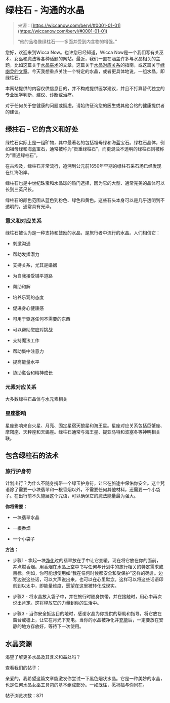 <!--yml

分类：未分类

日期：2024-06-12 20:04:45

-->

# 绿柱石 - 沟通的水晶

> 来源：[https://wiccanow.com/beryl/#0001-01-01](https://wiccanow.com/beryl/#0001-01-01)
> 
> “他的品格像绿柱石——多面并受到内含物的增强。”

您好，欢迎来到Wicca Now。也许您已经知道，Wicca Now是一个我们写有关巫术、女巫和魔法等各种话题的网站。最近，我们一直在涵盖许多与水晶相关的主题，比如这篇关于[水晶巫术](https://wiccanow.com/crystal-witchcraft/)的文章，这篇关于[水晶对应关系](https://wiccanow.com/crystal-correspondences/)的指南，或这篇关于[绿幽灵的文章](https://wiccanow.com/aventurine/)。今天我想重点关注一个特定的水晶，或者更具体地说，一组水晶，即绿柱石。

本网站提供的内容仅供信息目的，并不构成提供医学建议，并且不打算替代独立的专业医学判断、建议、诊断或治疗。

对于任何关于您健康的问题或疑虑，请始终征询您的医生或其他合格的健康提供者的建议。

## 绿柱石 – 它的含义和好处

绿柱石实际上是一组矿物，其中最著名的包括祖母绿和海蓝宝石。绿柱石晶体，例如祖母绿和海蓝宝石，通常被称为“贵重绿柱石”，而更混浊不透明的绿柱石则被称为“普通绿柱石”。

在古埃及，绿柱石非常流行，追溯到公元前1650年早期的绿柱石采石场已经发现在红海沿岸。

绿柱石也是中世纪珠宝和水晶球的热门选择，因为它的大型、通常完美的晶体可以长到三英尺长。

绿柱石的颜色范围从蓝色到粉色、绿色和黄色。这些石头本身可以是几乎透明到不透明的，通常具有光泽。

### 意义和对应关系

绿柱石被认为是一种支持和鼓励的水晶，是旅行者中流行的水晶。人们相信它：

+   刺激沟通

+   帮助发挥潜力

+   支持关系，尤其是婚姻

+   为自我接受铺平道路

+   帮助和解

+   培养乐观的态度

+   促进身心健康感

+   可用于驱逐任何不需要的东西

+   可以帮助您应对挑战

+   支持魔法工作

+   帮助集中注意力

+   提高能量水平

+   协助愈合和精神成长

### 元素对应关系

大多数绿柱石晶体与水元素相关

### 星座影响

星座影响来自火星、月亮、固定星宿天狼星和海王星。星座对应关系包括巨蟹座、摩羯座、天秤座和天蝎座。绿柱石通常与海王星、提亚马特和波塞冬等神明相关联。

## 包含绿柱石的法术

### 旅行护身符

计划出行？为什么不随身携带一个绿玉护身符，让它在旅途中保佑你安全。这个咒语除了需要一小块翡翠和一根香烟以外，不需要任何其他材料，还需要一个小袋子。在出行前不久施展这个咒语，可以确保它的魔法能量最为强大。

**你将需要：**

+   一块翡翠水晶

+   一根香烟

+   一个小袋子

**方法：**

+   步骤1 - 拿起一块[净化](https://wiccanow.com/how-to-cleanse-your-crystals-6-no-fuss-tips-and-tricks/)过的翡翠放在手中让它变暖。现在将它放在你的面前，并点燃香烟。用香烟在水晶上空中书写任何与计划中的旅行相关的特定需求或目标。例如，你可能想使用如“我在任何时候都安全和受保护”这样的确言。边写边说这些话，可以大声说出来，也可以在心里默念。这样可以将这些话语印刻到以太中，即能量维度，愿望在这里被转化成现实。

+   步骤2 - 将水晶放入袋子中，并在旅行时随身携带，并在接触时，用心中再次说出肯定。这将释放它的力量到你的生活中。

+   步骤3 - 当你安全抵达目的地时，感谢水晶为你提供的帮助和指导，将它放在窗台或檐上，让它在月光下充电。当你的水晶被净化并[充能](https://wiccanow.com/how-to-charge-your-crystals-15-fantastic-tips/)后，一定要放在安静的地方存放好，等待下一次使用。

## 水晶资源

渴望了解更多水晶及其含义和益处吗？

查看我们的帖子：

亲爱的，我希望这篇文章能激发你尝试一下黑色烟状水晶。它是一种美妙的水晶，也是任何水晶女巫工具包的基本组成部分。一如既往，愿祝福与你同在。

帖子浏览次数：871
